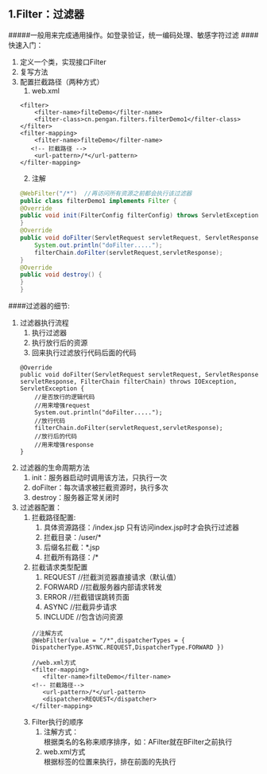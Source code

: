 ## 1.Filter：过滤器
#####一般用来完成通用操作。如登录验证，统一编码处理、敏感字符过滤
####快速入门： 
 1. 定义一个类，实现接口Filter  
 2. 复写方法  
 3. 配置拦截路径（两种方式）
    1. web.xml
    ```
    <filter>
        <filter-name>filteDemo</filter-name>
        <filter-class>cn.pengan.filters.filterDemo1</filter-class>
    </filter>
    <filter-mapping>
        <filter-name>filteDemo</filter-name>
       <!-- 拦截路径 -->
        <url-pattern>/*</url-pattern>
    </filter-mapping>
    ```
    2. 注解
    ```java
    @WebFilter("/*")  //再访问所有资源之前都会执行该过滤器
    public class filterDemo1 implements Filter {
    @Override
    public void init(FilterConfig filterConfig) throws ServletException {
    }
    @Override
    public void doFilter(ServletRequest servletRequest, ServletResponse servletResponse, FilterChain filterChain) throws IOException, ServletException {
        System.out.println("doFilter.....");
        filterChain.doFilter(servletRequest,servletResponse);
    }
    @Override
    public void destroy() {
    }
    }
    ```
####过滤器的细节:
 1. 过滤器执行流程
    1. 执行过滤器
    2. 执行放行后的资源
    3. 回来执行过滤放行代码后面的代码
    ```
    @Override
    public void doFilter(ServletRequest servletRequest, ServletResponse servletResponse, FilterChain filterChain) throws IOException, ServletException {
        //是否放行的逻辑代码
        //用来增强request
        System.out.println("doFilter.....");
        //放行代码
        filterChain.doFilter(servletRequest,servletResponse);
        //放行后的代码
        //用来增强response
    }
    ```
 2. 过滤器的生命周期方法
    1. init：服务器启动时调用该方法，只执行一次
    2. doFilter：每次请求被拦截资源时，执行多次
    3. destroy：服务器正常关闭时
 3. 过滤器配置：
    1. 拦截路径配置:
        1. 具体资源路径：/index.jsp 只有访问index.jsp时才会执行过滤器
        2. 拦截目录：/user/*
        3. 后缀名拦截：*.jsp
        4. 拦截所有路径：/*
    2. 拦截请求类型配置
        1. REQUEST //拦截浏览器直接请求（默认值）
        2. FORWARD //拦截服务器内部请求转发
        3. ERROR //拦截错误跳转页面
        4. ASYNC //拦截异步请求
        5. INCLUDE //包含访问资源
        ```
       //注解方式
        @WebFilter(value = "/*",dispatcherTypes = { DispatcherType.ASYNC.REQUEST,DispatcherType.FORWARD })
        
       //web.xml方式
       <filter-mapping>
           <filter-name>filteDemo</filter-name>
        <!-- 拦截路径-->
           <url-pattern>/*</url-pattern>
           <dispatcher>REQUEST</dispatcher>
        </filter-mapping>
       ```    
    3. Filter执行的顺序
        1. 注解方式：  
        根据类名的名称来顺序排序，如：AFilter就在BFilter之前执行
        2. web.xml方式  
        根据<filter-mapping>标签的位置来执行，排在前面的先执行